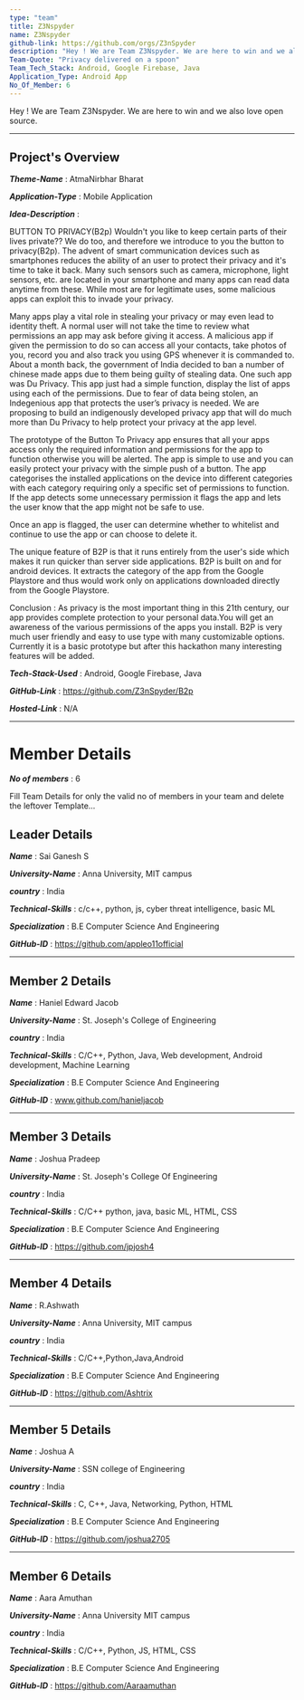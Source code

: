 ```yaml
---
type: "team"                   
title: Z3Nspyder
name: Z3Nspyder
github-link: https://github.com/orgs/Z3nSpyder
description: "Hey ! We are Team Z3Nspyder. We are here to win and we also love open source."
Team-Quote: "Privacy delivered on a spoon"
Team_Tech_Stack: Android, Google Firebase, Java
Application_Type: Android App
No_Of_Member: 6
---
```


Hey ! We are Team Z3Nspyder. We are here to win and we also love open source.

---

## Project's Overview

_**Theme-Name**_ : AtmaNirbhar Bharat

_**Application-Type**_ :   Mobile Application

_**Idea-Description**_ :             

BUTTON TO PRIVACY(B2p)
Wouldn't you like to keep certain parts of their lives private?? We do too, and therefore we introduce to you the button to privacy(B2p). The advent of smart communication devices such as smartphones reduces the ability of an user to protect their privacy and it's time to take it back. Many such sensors such as camera, microphone, light sensors, etc. are located in your smartphone and many apps can read data anytime from these. While most are for legitimate uses, some malicious apps can exploit this to invade your privacy.

Many apps play a vital role in stealing your privacy or may even lead to identity theft. A normal user will not take the time to review what permissions an app may ask before giving it access. A malicious app if given the permission to do so can access all your contacts, take photos of you, record you and also track you using GPS whenever it is commanded to. About a month back, the government of India decided to ban a number of chinese made apps due to them being guilty of stealing data. One such app was Du Privacy. This app just had a simple function, display the list of apps using each of the permissions. Due to fear of data being stolen, an Indegenious app that protects the user’s privacy is needed. We are proposing to build an indigenously developed privacy app that will do much more than Du Privacy to help protect your privacy at the app level. 

The prototype of the Button To Privacy app ensures that all your apps access only the required information and permissions for the app to function otherwise you will be alerted. The app is simple to use and you can easily protect your privacy with the simple push of a button. The app categorises the installed applications on the device into different categories with each category requiring only a specific set of permissions to function. If the app detects some unnecessary permission it flags the app and lets the user know that the app might not be safe to use. 

Once an app is flagged, the user can determine whether to whitelist and continue to use the app or can choose to delete it.

The unique feature of B2P is that it runs entirely from the user's side which makes it run quicker than server side applications. B2P is built on and for android devices. It extracts the category of the app from the Google Playstore and thus would work only on applications downloaded directly from the Google Playstore.

Conclusion :
	As privacy is the most important thing in this 21th century, our app provides complete protection to your personal data.You will get an awareness of the various permissions of the apps you install. B2P is very much user friendly and easy to use type with many customizable options. Currently it is a basic prototype but after this hackathon many interesting features will be added. 
	

_**Tech-Stack-Used**_ :   Android, Google Firebase, Java

_**GitHub-Link**_ :   https://github.com/Z3nSpyder/B2p

_**Hosted-Link**_ :    N/A

---

# Member Details

_**No of members**_ : 6

Fill Team Details for only the valid no of members in your team and delete the leftover Template...

## Leader Details

_**Name**_ : Sai Ganesh S

_**University-Name**_ : Anna University, MIT campus 

_**country**_ : India
 
_**Technical-Skills**_ : c/c++, python, js, cyber threat intelligence, basic ML

_**Specialization**_ : B.E Computer Science And Engineering

_**GitHub-ID**_ : https://github.com/appleo11official  

---

## Member 2 Details

_**Name**_ :  Haniel Edward Jacob

_**University-Name**_ : St. Joseph's College of Engineering 

_**country**_ : India
 
_**Technical-Skills**_ : C/C++,  Python, Java, Web development, Android development, Machine Learning

_**Specialization**_ : B.E Computer Science And Engineering

_**GitHub-ID**_ : www.github.com/hanieljacob   

---

## Member 3 Details

_**Name**_ : Joshua Pradeep 

_**University-Name**_ :  St. Joseph's College Of Engineering 

_**country**_ : India
 
_**Technical-Skills**_ : C/C++   python, java, basic ML, HTML, CSS

_**Specialization**_ : B.E Computer Science And Engineering

_**GitHub-ID**_ : https://github.com/jpjosh4   

---

## Member 4 Details

_**Name**_ : R.Ashwath

_**University-Name**_ : Anna University, MIT campus 

_**country**_ : India
 
_**Technical-Skills**_ :  C/C++,Python,Java,Android

_**Specialization**_ :  B.E Computer Science And Engineering

_**GitHub-ID**_ :  https://github.com/Ashtrix  

---

## Member 5 Details

_**Name**_ : Joshua A

_**University-Name**_ : SSN college of Engineering 

_**country**_ : India
 
_**Technical-Skills**_ : C, C++, Java, Networking, Python, HTML

_**Specialization**_ : B.E Computer Science And Engineering

_**GitHub-ID**_ : https://github.com/joshua2705  

---

## Member 6 Details

_**Name**_ : Aara Amuthan

_**University-Name**_ : Anna University MIT campus 

_**country**_ : India
 
_**Technical-Skills**_ : C/C++, Python, JS, HTML, CSS

_**Specialization**_ : B.E Computer Science And Engineering

_**GitHub-ID**_ : https://github.com/Aaraamuthan  

